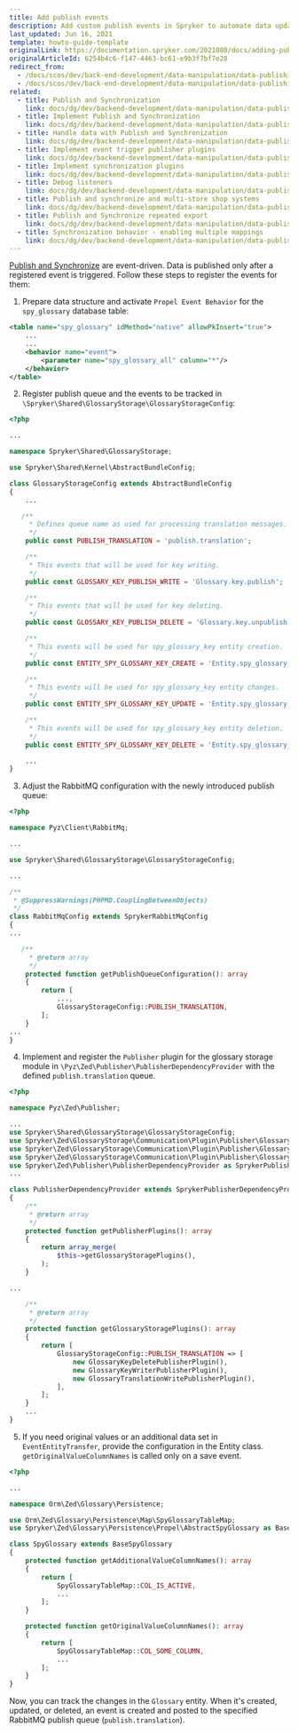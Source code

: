 ```yaml
---
title: Add publish events
description: Add custom publish events in Spryker to automate data updates efficiently. Learn best practices for backend data manipulation in Spryker.
last_updated: Jun 16, 2021
template: howto-guide-template
originalLink: https://documentation.spryker.com/2021080/docs/adding-publish-events
originalArticleId: 6254b4c6-f147-4463-bc61-e9b3f7bf7e28
redirect_from:
  - /docs/scos/dev/back-end-development/data-manipulation/data-publishing/add-publish-events.html
  - /docs/scos/dev/back-end-development/data-manipulation/data-publishing/adding-publish-events.html
related:
  - title: Publish and Synchronization
    link: docs/dg/dev/backend-development/data-manipulation/data-publishing/publish-and-synchronization.html
  - title: Implement Publish and Synchronization
    link: docs/dg/dev/backend-development/data-manipulation/data-publishing/implement-publish-and-synchronization.html
  - title: Handle data with Publish and Synchronization
    link: docs/dg/dev/backend-development/data-manipulation/data-publishing/handle-data-with-publish-and-synchronization.html
  - title: Implement event trigger publisher plugins
    link: docs/dg/dev/backend-development/data-manipulation/data-publishing/implement-event-trigger-publisher-plugins.html
  - title: Implement synchronization plugins
    link: docs/dg/dev/backend-development/data-manipulation/data-publishing/implement-synchronization-plugins.html
  - title: Debug listeners
    link: docs/dg/dev/backend-development/data-manipulation/data-publishing/debug-listeners.html
  - title: Publish and synchronize and multi-store shop systems
    link: docs/dg/dev/backend-development/data-manipulation/data-publishing/publish-and-synchronize-and-multi-store-shop-systems.html
  - title: Publish and Synchronize repeated export
    link: docs/dg/dev/backend-development/data-manipulation/data-publishing/publish-and-synchronize-re-synchronization-and-re-generation.html
  - title: Synchronization behavior - enabling multiple mappings
    link: docs/dg/dev/backend-development/data-manipulation/data-publishing/configurartion/mapping-configuration.html
---
```


[Publish and Synchronize](/docs/dg/dev/backend-development/data-manipulation/data-publishing/publish-and-synchronization.html) are event-driven. Data is published only after a registered event is triggered. Follow these steps to register the events for them:

1. Prepare data structure and activate `Propel Event Behavior` for the `spy_glossary` database table:

```xml
<table name="spy_glossary" idMethod="native" allowPkInsert="true">
    ...
    ...
    <behavior name="event">
        <parameter name="spy_glossary_all" column="*"/>
    </behavior>
</table>
```

2. Register publish queue and the events to be tracked in `\Spryker\Shared\GlossaryStorage\GlossaryStorageConfig`:

```php
<?php

...

namespace Spryker\Shared\GlossaryStorage;

use Spryker\Shared\Kernel\AbstractBundleConfig;

class GlossaryStorageConfig extends AbstractBundleConfig
{
    ...

   /**
     * Defines queue name as used for processing translation messages.
     */
    public const PUBLISH_TRANSLATION = 'publish.translation';

    /**
     * This events that will be used for key writing.
     */
    public const GLOSSARY_KEY_PUBLISH_WRITE = 'Glossary.key.publish';

    /**
     * This events that will be used for key deleting.
     */
    public const GLOSSARY_KEY_PUBLISH_DELETE = 'Glossary.key.unpublish';

    /**
     * This events will be used for spy_glossary_key entity creation.
     */
    public const ENTITY_SPY_GLOSSARY_KEY_CREATE = 'Entity.spy_glossary_key.create';

    /**
     * This events will be used for spy_glossary_key entity changes.
     */
    public const ENTITY_SPY_GLOSSARY_KEY_UPDATE = 'Entity.spy_glossary_key.update';

    /**
     * This events will be used for spy_glossary_key entity deletion.
     */
    public const ENTITY_SPY_GLOSSARY_KEY_DELETE = 'Entity.spy_glossary_key.delete';

    ...
}
```

3. Adjust the RabbitMQ configuration with the newly introduced publish queue:


```php
<?php

namespace Pyz\Client\RabbitMq;

...

use Spryker\Shared\GlossaryStorage\GlossaryStorageConfig;

...

/**
 * @SuppressWarnings(PHPMD.CouplingBetweenObjects)
 */
class RabbitMqConfig extends SprykerRabbitMqConfig
{
...

   /**
     * @return array
     */
    protected function getPublishQueueConfiguration(): array
    {
        return [
            ...,
            GlossaryStorageConfig::PUBLISH_TRANSLATION,
        ];
    }
...
}    
```

4. Implement and register the `Publisher` plugin for the glossary storage module in `\Pyz\Zed\Publisher\PublisherDependencyProvider` with the defined `publish.translation` queue.

```php
<?php

namespace Pyz\Zed\Publisher;

...
use Spryker\Shared\GlossaryStorage\GlossaryStorageConfig;
use Spryker\Zed\GlossaryStorage\Communication\Plugin\Publisher\GlossaryKey\GlossaryDeletePublisherPlugin as GlossaryKeyDeletePublisherPlugin;
use Spryker\Zed\GlossaryStorage\Communication\Plugin\Publisher\GlossaryKey\GlossaryWritePublisherPlugin as GlossaryKeyWriterPublisherPlugin;
use Spryker\Zed\GlossaryStorage\Communication\Plugin\Publisher\GlossaryTranslation\GlossaryWritePublisherPlugin as GlossaryTranslationWritePublisherPlugin;
use Spryker\Zed\Publisher\PublisherDependencyProvider as SprykerPublisherDependencyProvider;
...

class PublisherDependencyProvider extends SprykerPublisherDependencyProvider
{
    /**
     * @return array
     */
    protected function getPublisherPlugins(): array
    {
        return array_merge(
            $this->getGlossaryStoragePlugins(),
        );
    }

...

    /**
     * @return array
     */
    protected function getGlossaryStoragePlugins(): array
    {
        return [
            GlossaryStorageConfig::PUBLISH_TRANSLATION => [
                new GlossaryKeyDeletePublisherPlugin(),
                new GlossaryKeyWriterPublisherPlugin(),
                new GlossaryTranslationWritePublisherPlugin(),
            ],
        ];
    }
    ...
}
```

5. If you need original values or an additional data set in `EventEntityTransfer`, provide the configuration in the Entity class. `getOriginalValueColumnNames` is called only on a save event.

```php
<?php

...

namespace Orm\Zed\Glossary\Persistence;

use Orm\Zed\Glossary\Persistence\Map\SpyGlossaryTableMap;
use Spryker\Zed\Glossary\Persistence\Propel\AbstractSpyGlossary as BaseSpyGlossary;

class SpyGlossary extends BaseSpyGlossary
{
    protected function getAdditionalValueColumnNames(): array
    {
        return [
            SpyGlossaryTableMap::COL_IS_ACTIVE,
            ...
        ];
    }

    protected function getOriginalValueColumnNames(): array
    {
        return [
            SpyGlossaryTableMap::COL_SOME_COLUMN,
            ...
        ];
    }
}
```

Now, you can track the changes in the `Glossary` entity. When it's created, updated, or deleted, an event is created and posted to the specified RabbitMQ publish queue (`publish.translation`).
